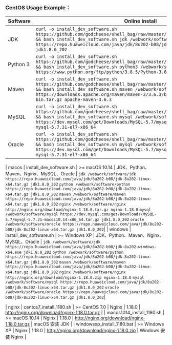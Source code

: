 
### CentOS Usage Example：

| Software | Online install | Offline install | Remark |
| -------- | -------------- | --------------- | ------ |
| JDK | ```curl -o install_dev_software.sh https://github.com/godcheese/shell_bag/raw/master/centos/install_dev_software.sh && bash install_dev_software.sh jdk /webwork/software/jdk https://repo.huaweicloud.com/java/jdk/8u202-b08/jdk-8u202-linux-x64.tar.gz jdk1.8.0_202``` | ```curl -o install_dev_software.sh https://github.com/godcheese/shell_bag/raw/master/centos/install_dev_software.sh && bash install_dev_software.sh jdk /webwork/software/jdk jdk-8u202-linux-x64.tar.gz jdk1.8.0_202``` | / |
| Python 3 | ```curl -o install_dev_software.sh https://github.com/godcheese/shell_bag/raw/master/centos/install_dev_software.sh && bash install_dev_software.sh python3 /webwork/software/python https://www.python.org/ftp/python/3.8.5/Python-3.8.5.tgz Python-3.8.5``` | ```curl -o install_dev_software.sh https://github.com/godcheese/shell_bag/raw/master/centos/install_dev_software.sh && bash install_dev_software.sh python3 /webwork/software/python Python-3.8.5.tgz Python-3.8.5``` | / |
| Maven | ```curl -o install_dev_software.sh https://github.com/godcheese/shell_bag/raw/master/centos/install_dev_software.sh && bash install_dev_software.sh maven /webwork/software/maven https://downloads.apache.org/maven/maven-3/3.6.3/binaries/apache-maven-3.6.3-bin.tar.gz apache-maven-3.6.3``` | ```curl -o install_dev_software.sh https://github.com/godcheese/shell_bag/raw/master/centos/install_dev_software.sh && bash install_dev_software.sh maven /webwork/software/maven apache-maven-3.6.3-bin.tar.gz apache-maven-3.6.3``` | / |
| MySQL | ```curl -o install_dev_software.sh https://github.com/godcheese/shell_bag/raw/master/centos/install_dev_software.sh && bash install_dev_software.sh mysql /webwork/software/mysql https://dev.mysql.com/get/Downloads/MySQL-5.7/mysql-5.7.31-el7-x86_64.tar.gz mysql-5.7.31-el7-x86_64``` | ```curl -o install_dev_software.sh https://github.com/godcheese/shell_bag/raw/master/centos/install_dev_software.sh && bash install_dev_software.sh mysql /webwork/software/mysql mysql-5.7.31-el7-x86_64.tar.gz mysql-5.7.31-el7-x86_64``` | / |
| Oracle | ```curl -o install_dev_software.sh https://github.com/godcheese/shell_bag/raw/master/centos/install_dev_software.sh && bash install_dev_software.sh mysql /webwork/software/mysql https://dev.mysql.com/get/Downloads/MySQL-5.7/mysql-5.7.31-el7-x86_64.tar.gz mysql-5.7.31-el7-x86_64``` | ```curl -o install_dev_software.sh https://github.com/godcheese/shell_bag/raw/master/centos/install_dev_software.sh && bash install_dev_software.sh mysql /webwork/software/mysql mysql-5.7.31-el7-x86_64.tar.gz mysql-5.7.31-el7-x86_64``` | / |


| macos | install_dev_software.sh | >= macOS 10.14 | JDK、Python、Maven、Nginx、MySQL、Oracle | ```jdk /webwork/software/jdk https://repo.huaweicloud.com/java/jdk/8u202-b08/jdk-8u202-linux-x64.tar.gz jdk1.8.0_202``` ```python /webwork/software/python https://repo.huaweicloud.com/java/jdk/8u202-b08/jdk-8u202-linux-x64.tar.gz jdk1.8.0_202``` ```maven /webwork/software/maven https://repo.huaweicloud.com/java/jdk/8u202-b08/jdk-8u202-linux-x64.tar.gz jdk1.8.0_202``` ```nginx /webwork/software/nginx http://nginx.org/download/nginx-1.18.0.tar.gz nginx-1.18.0``` ```mysql /webwork/software/mysql https://dev.mysql.com/get/Downloads/MySQL-5.7/mysql-5.7.31-macos10.14-x86_64.tar.gz jdk1.8.0_202``` ```oracle /webwork/software/oracle https://repo.huaweicloud.com/java/jdk/8u202-b08/jdk-8u202-linux-x64.tar.gz jdk1.8.0_202```|
| windows | install_dev_software.sh | >= Windows XP | JDK、Python、Maven、Nginx、MySQL、Oracle | ```jdk /webwork/software/jdk https://repo.huaweicloud.com/java/jdk/8u202-b08/jdk-8u202-windows-x64.exe jdk1.8.0_202``` ```python /webwork/software/python https://repo.huaweicloud.com/java/jdk/8u202-b08/jdk-8u202-linux-x64.tar.gz jdk1.8.0_202``` ```maven /webwork/software/maven https://repo.huaweicloud.com/java/jdk/8u202-b08/jdk-8u202-linux-x64.tar.gz jdk1.8.0_202``` ```nginx /webwork/software/nginx http://nginx.org/download/nginx-1.18.0.zip nginx-1.18.0``` ```mysql /webwork/software/mysql https://repo.huaweicloud.com/java/jdk/8u202-b08/jdk-8u202-linux-x64.tar.gz jdk1.8.0_202``` ```oracle /webwork/software/oracle https://repo.huaweicloud.com/java/jdk/8u202-b08/jdk-8u202-linux-x64.tar.gz jdk1.8.0_202```|





| nginx | centos7_install_1180.sh | >= CentOS 7.0 | Nginx | 1.18.0 | http://nginx.org/download/nginx-1.18.0.tar.gz |
| macos1014_install_1180.sh | >= macOS 10.14 | Nginx | 1.18.0 | http://nginx.org/download/nginx-1.18.0.tar.gz | macOS 安装 JDK |
| windowsxp_install_1180.bat | >= Windows XP | Nginx | 1.18.0 | http://nginx.org/download/nginx-1.18.0.zip | Windows 安装 Nginx |